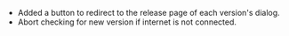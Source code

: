 - Added a button to redirect to the release page of each version's dialog.
- Abort checking for new version if internet is not connected.